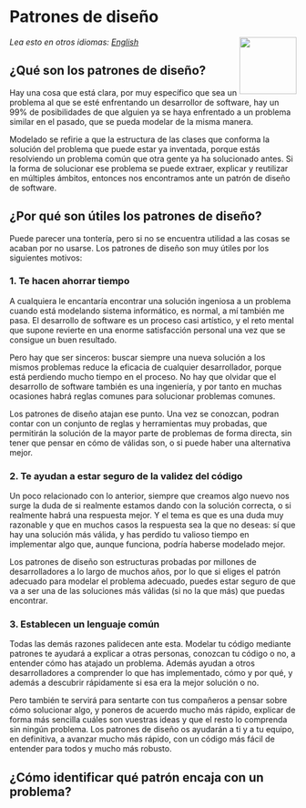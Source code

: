 # Patrones de diseño
<img align="right" width="100" height="100" src="https://david-dm.org/dwyl/esta/status.svg">

*Lea esto en otros idiomas: [English](README.en.md)*

## ¿Qué son los patrones de diseño?

Hay una cosa que está clara, por muy específico que sea un problema al que se esté enfrentando un desarrollor de software, hay un 99% de posibilidades de que alguien ya se haya enfrentado a un problema similar en el pasado, que se pueda modelar de la misma manera.

Modelado se refirie a que la estructura de las clases que conforma la solución del problema que puede estar ya inventada, porque estás resolviendo un problema común que otra gente ya ha solucionado antes. Si la forma de solucionar ese problema se puede extraer, explicar y reutilizar en múltiples ámbitos, entonces nos encontramos ante un patrón de diseño de software.

## ¿Por qué son útiles los patrones de diseño?

Puede parecer una tontería, pero si no se encuentra utilidad a las cosas se acaban por no usarse. Los patrones de diseño son muy útiles por los siguientes motivos:

### 1. Te hacen ahorrar tiempo

A cualquiera le encantaría encontrar una solución ingeniosa a un problema cuando está modelando sistema informático, es normal, a mí también me pasa. El desarrollo de software es un proceso casi artístico, y el reto mental que supone revierte en una enorme satisfacción personal una vez que se consigue un buen resultado.

Pero hay que ser sinceros: buscar siempre una nueva solución a los mismos problemas reduce la eficacia de cualquier desarrollador, porque está perdiendo mucho tiempo en el proceso. No hay que olvidar que el desarrollo de software también es una ingeniería, y por tanto en muchas ocasiones habrá reglas comunes para solucionar problemas comunes.

Los patrones de diseño atajan ese punto. Una vez se conozcan, podran contar con un conjunto de reglas y herramientas muy probadas, que permitirán la solución de la mayor parte de problemas de forma directa, sin tener que pensar en cómo de válidas son, o si puede haber una alternativa mejor.

### 2. Te ayudan a estar seguro de la validez del código

Un poco relacionado con lo anterior, siempre que creamos algo nuevo nos surge la duda de si realmente estamos dando con la solución correcta, o si realmente habrá una respuesta mejor. Y el tema es que es una duda muy razonable y que en muchos casos la respuesta sea la que no deseas: sí que hay una solución más válida, y has perdido tu valioso tiempo en implementar algo que, aunque funciona, podría haberse modelado mejor.

Los patrones de diseño son estructuras probadas por millones de desarrolladores a lo largo de muchos años, por lo que si eliges el patrón adecuado para modelar el problema adecuado, puedes estar seguro de que va a ser una de las soluciones más válidas (si no la que más) que puedas encontrar.

### 3. Establecen un lenguaje común

Todas las demás razones palidecen ante esta. Modelar tu código mediante patrones te ayudará a explicar a otras personas, conozcan tu código o no, a entender cómo has atajado un problema. Además ayudan a otros desarrolladores a comprender lo que has implementado, cómo y por qué, y además a descubrir rápidamente si esa era la mejor solución o no.

Pero también te servirá para sentarte con tus compañeros a pensar sobre cómo solucionar algo, y poneros de acuerdo mucho más rápido, explicar de forma más sencilla cuáles son vuestras ideas y que el resto lo comprenda sin ningún problema. Los patrones de diseño os ayudarán a ti y a tu equipo, en definitiva, a avanzar mucho más rápido, con un código más fácil de entender para todos y mucho más robusto.

## ¿Cómo identificar qué patrón encaja con un problema?
